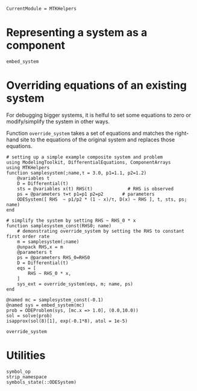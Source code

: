 ```@meta
CurrentModule = MTKHelpers
```

# Representing a system as a component

```@docs
embed_system
```

# Overriding equations of an existing system

For debugging bigger systems, it is helful to set some equations
to zero or modify/simplify the system in other ways.

Function `override_system` takes a set of equations and matches the
right-hand site to the equations of the original system and replaces
those equations.

```@example doc
# setting up a simple example composite system and problem
using ModelingToolkit, DifferentialEquations, ComponentArrays
using MTKHelpers
function samplesystem(;name,τ = 3.0, p1=1.1, p2=1.2) 
    @variables t 
    D = Differential(t) 
    sts = @variables x(t) RHS(t)             # RHS is observed
    ps = @parameters τ=τ p1=p1 p2=p2       # parameters
    ODESystem([ RHS  ~ p1/p2 * (1 - x)/τ, D(x) ~ RHS ], t, sts, ps; name)
end                     

# simplify the system by setting RHS ~ RHS_0 * x
function samplesystem_const(RHS0; name) 
    # demonstrating override_system by setting the RHS to constant first order rate
    m = samplesystem(;name)
    @unpack RHS,x = m
    @parameters t 
    ps = @parameters RHS_0=RHS0
    D = Differential(t)
    eqs = [
        RHS ~ RHS_0 * x,
    ]
    sys_ext = override_system(eqs, m; name, ps) 
end  

@named mc = samplesystem_const(-0.1)
@named sys = embed_system(mc)
prob = ODEProblem(sys, [mc.x => 1.0], (0.0,10.0))
sol = solve(prob)
isapprox(sol(8)[1], exp(-0.1*8), atol = 1e-5)
```

```@docs
override_system
```

# Utilities
```@docs
symbol_op
strip_namespace
symbols_state(::ODESystem)
```


